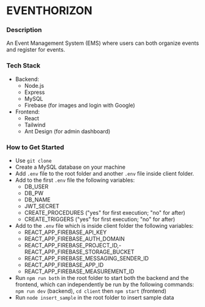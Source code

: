 # EVENTHORIZON

### Description

An Event Management System (EMS) where users can both organize events and register for events.

### Tech Stack

- Backend:
  - Node.js
  - Express
  - MySQL
  - Firebase (for images and login with Google)
- Frontend:
  - React
  - Tailwind
  - Ant Design (for admin dashboard)

### How to Get Started

- Use `git clone`
- Create a MySQL database on your machine
- Add `.env` file to the root folder and another `.env` file inside client folder.
- Add to the first `.env` file the following variables:
  - DB_USER
  - DB_PW
  - DB_NAME
  - JWT_SECRET
  - CREATE_PROCEDURES ("yes" for first execution; "no" for after)
  - CREATE_TRIGGERS ("yes" for first execution; "no" for after)
- Add to the `.env` file which is inside client folder the following variables:
  - REACT_APP_FIREBASE_API_KEY
  - REACT_APP_FIREBASE_AUTH_DOMAIN
  - REACT_APP_FIREBASE_PROJECT_ID,- REACT_APP_FIREBASE_STORAGE_BUCKET
  - REACT_APP_FIREBASE_MESSAGING_SENDER_ID
  - REACT_APP_FIREBASE_APP_ID
  - REACT_APP_FIREBASE_MEASUREMENT_ID
- Run `npm run both` in the root folder to start both the backend and the frontend, which can independently be run by the following commands: `npm run dev` (backend), `cd client` then `npm start` (frontend)
- Run `node insert_sample` in the root folder to insert sample data
